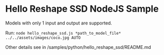 # Hello Reshape SSD NodeJS Sample

Models with only 1 input and output are supported.

Run:
`node hello_reshape_ssd.js *path_to_model_file* ../../assets/images/coco.jpg AUTO`

Other details see in /samples/python/hello_reshape_ssd/README.md

